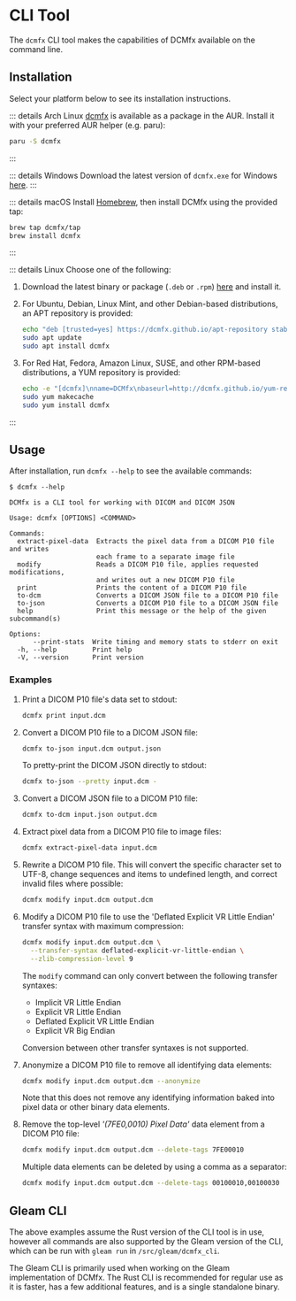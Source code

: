 # CLI Tool

The `dcmfx` CLI tool makes the capabilities of DCMfx available on the command
line.

## Installation

Select your platform below to see its installation instructions.

::: details Arch Linux
[dcmfx](https://aur.archlinux.org/packages/dcmfx) is available as a package in the AUR.
Install it with your preferred AUR helper (e.g. paru):
```sh
paru -S dcmfx
```
:::

::: details Windows
Download the latest version of `dcmfx.exe` for Windows [here](https://github.com/dcmfx/dcmfx/releases/latest).
:::

::: details macOS
Install [Homebrew](https://brew.sh), then install DCMfx using the provided tap:

```sh
brew tap dcmfx/tap
brew install dcmfx
```
:::

::: details Linux
Choose one of the following:

1. Download the latest binary or package (`.deb` or `.rpm`)
[here](https://github.com/dcmfx/dcmfx/releases/latest) and install it.

2. For Ubuntu, Debian, Linux Mint, and other Debian-based distributions, an APT
   repository is provided:

   ```sh
   echo "deb [trusted=yes] https://dcmfx.github.io/apt-repository stable main" | sudo tee /etc/apt/sources.list.d/dcmfx.list
   sudo apt update
   sudo apt install dcmfx
   ```

3. For Red Hat, Fedora, Amazon Linux, SUSE, and other RPM-based distributions, a
   YUM repository is provided:

   ```sh
   echo -e "[dcmfx]\nname=DCMfx\nbaseurl=http://dcmfx.github.io/yum-repository\nenabled=1\ngpgcheck=0" | sudo tee /etc/yum.repos.d/dcmfx.repo
   sudo yum makecache
   sudo yum install dcmfx
   ```
:::

## Usage

After installation, run `dcmfx --help` to see the available commands:

```
$ dcmfx --help

DCMfx is a CLI tool for working with DICOM and DICOM JSON

Usage: dcmfx [OPTIONS] <COMMAND>

Commands:
  extract-pixel-data  Extracts the pixel data from a DICOM P10 file and writes
                      each frame to a separate image file
  modify              Reads a DICOM P10 file, applies requested modifications,
                      and writes out a new DICOM P10 file
  print               Prints the content of a DICOM P10 file
  to-dcm              Converts a DICOM JSON file to a DICOM P10 file
  to-json             Converts a DICOM P10 file to a DICOM JSON file
  help                Print this message or the help of the given subcommand(s)

Options:
      --print-stats  Write timing and memory stats to stderr on exit
  -h, --help         Print help
  -V, --version      Print version
```

### Examples

1. Print a DICOM P10 file's data set to stdout:

   ```sh
   dcmfx print input.dcm
   ```

2. Convert a DICOM P10 file to a DICOM JSON file:

   ```sh
   dcmfx to-json input.dcm output.json
   ```

   To pretty-print the DICOM JSON directly to stdout:

   ```sh
   dcmfx to-json --pretty input.dcm -
   ```

3. Convert a DICOM JSON file to a DICOM P10 file:

   ```sh
   dcmfx to-dcm input.json output.dcm
   ```

4. Extract pixel data from a DICOM P10 file to image files:

   ```sh
   dcmfx extract-pixel-data input.dcm
   ```

5. Rewrite a DICOM P10 file. This will convert the specific character set to
   UTF-8, change sequences and items to undefined length, and correct invalid
   files where possible:

   ```sh
   dcmfx modify input.dcm output.dcm
   ```

6. Modify a DICOM P10 file to use the 'Deflated Explicit VR Little Endian'
   transfer syntax with maximum compression:

   ```sh
   dcmfx modify input.dcm output.dcm \
     --transfer-syntax deflated-explicit-vr-little-endian \
     --zlib-compression-level 9
   ```

   The `modify` command can only convert between the following transfer
   syntaxes:

   - Implicit VR Little Endian
   - Explicit VR Little Endian
   - Deflated Explicit VR Little Endian
   - Explicit VR Big Endian

   Conversion between other transfer syntaxes is not supported.

7. Anonymize a DICOM P10 file to remove all identifying data elements:

   ```sh
   dcmfx modify input.dcm output.dcm --anonymize
   ```

   Note that this does not remove any identifying information baked into pixel
   data or other binary data elements.

8. Remove the top-level *'(7FE0,0010) Pixel Data'* data element from a DICOM P10
   file:

   ```sh
   dcmfx modify input.dcm output.dcm --delete-tags 7FE00010
   ```

   Multiple data elements can be deleted by using a comma as a separator:

   ```sh
   dcmfx modify input.dcm output.dcm --delete-tags 00100010,00100030
   ```

## Gleam CLI

The above examples assume the Rust version of the CLI tool is in use, however
all commands are also supported by the Gleam version of the CLI, which can be
run with `gleam run` in `/src/gleam/dcmfx_cli`.

The Gleam CLI is primarily used when working on the Gleam implementation of
DCMfx. The Rust CLI is recommended for regular use as it is faster, has a few
additional features, and is a single standalone binary.
